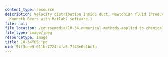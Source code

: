 ```yaml
---
content_type: resource
description: Velocity distribution inside duct, Newtonian fluid.(Produced by Professor
  Kenneth Beers with Matlab? software.)
file: null
file_location: /coursemedia/10-34-numerical-methods-applied-to-chemical-engineering-fall-2005/5ff3cee9611b77244fa57f43e6c1bc7b_10-34f05.jpg
file_type: image/jpeg
resourcetype: Image
title: 10-34f05.jpg
uid: 5ff3cee9-611b-7724-4fa5-7f43e6c1bc7b
---
```

